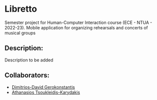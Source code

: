 # Libretto

Semester project for Human-Computer Interaction course (ECE - NTUA - 2022-23). Μobile application for organizing rehearsals and concerts of musical groups 

## Description:
Description to be added

## Collaborators:
- [Dimitrios-David Gerokonstantis](https://github.com/DimitrisDavidGerokonstantis)  
- [Athanasios Tsoukleidis-Karydakis](https://github.com/ThanosTsoukleidis-Karydakis) 



